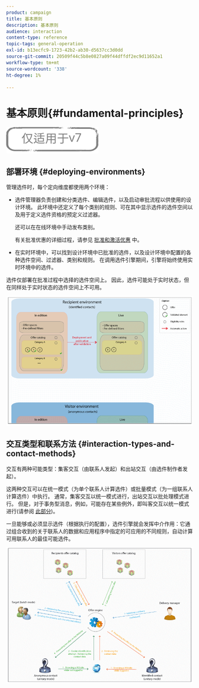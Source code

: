 ```yaml
---
product: campaign
title: 基本原则
description: 基本原则
audience: interaction
content-type: reference
topic-tags: general-operation
exl-id: b13ecfc9-1723-42b2-ab30-d5637cc3d0dd
source-git-commit: 20509f44c5b8e0827a09f44dffdf2ec9d11652a1
workflow-type: tm+mt
source-wordcount: '338'
ht-degree: 1%

---
```


# 基本原则{#fundamental-principles}

![](../../assets/v7-only.svg)

## 部署环境 {#deploying-environments}

管理选件时，每个定向维度都使用两个环境：

* 选件管理器负责创建和分类选件、编辑选件，以及启动审批流程以供使用的设计环境。 此环境中还定义了每个类别的规则、可在其中显示选件的选件空间以及用于定义选件资格的预定义过滤器。

   还可以在在线环境中手动发布类别。

   有关批准优惠的详细过程，请参见 [批准和激活优惠](../../interaction/using/approving-and-activating-an-offer.md) 中。

* 在实时环境中，可以找到设计环境中已批准的选件，以及设计环境中配置的各种选件空间、过滤器、类别和规则。 在调用选件引擎期间，引擎将始终使用实时环境中的选件。

选件仅部署在批准过程中选择的选件空间上。 因此，选件可能处于实时状态，但在同样处于实时状态的选件空间上不可用。

![](assets/architecture_interaction1.png)

## 交互类型和联系方法 {#interaction-types-and-contact-methods}

交互有两种可能类型：集客交互（由联系人发起）和出站交互（由选件制作者发起）。

这两种交互可以在统一模式（为单个联系人计算选件）或批量模式（为一组联系人计算选件）中执行。 通常，集客交互以统一模式进行，出站交互以批处理模式进行。 但是，对于事务型消息，例如，可能存在某些例外，即叫客交互以统一模式进行(请参阅 [此部分](../../message-center/using/about-transactional-messaging.md))。

一旦能够或必须显示选件（根据执行的配置），选件引擎就会发挥中介作用：它通过组合收到的关于联系人的数据和应用程序中指定的可应用的不同规则，自动计算可用联系人的最佳可能选件。

![](assets/architecture_interaction2.png)
